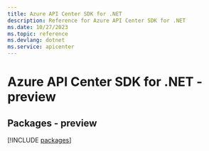 ```yaml
---
title: Azure API Center SDK for .NET
description: Reference for Azure API Center SDK for .NET
ms.date: 10/27/2023
ms.topic: reference
ms.devlang: dotnet
ms.service: apicenter
---
```

# Azure API Center SDK for .NET - preview
## Packages - preview
[!INCLUDE [packages](api-center-index.md)]